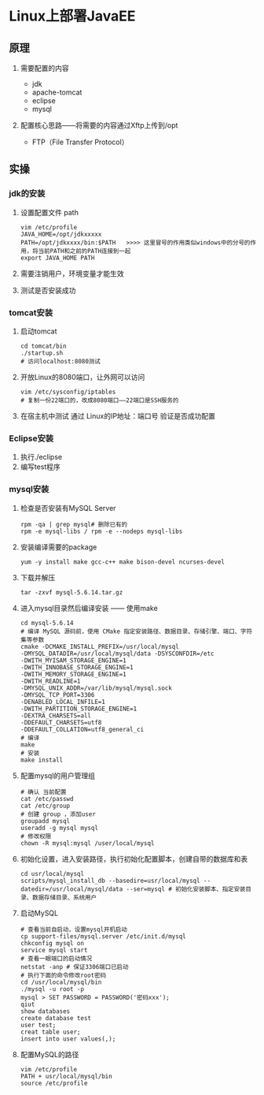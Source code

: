 # Linux上部署JavaEE

## 原理

1. 需要配置的内容
   -  jdk
   -  apache-tomcat
   -  eclipse
   - mysql

2. 配置核心思路——将需要的内容通过Xftp上传到/opt
   - FTP（File Transfer Protocol）


## 实操

### jdk的安装

1. 设置配置文件 path
   ```shell
   vim /etc/profile
   JAVA_HOME=/opt/jdkxxxxx
   PATH=/opt/jdkxxxx/bin:$PATH   >>>> 这里冒号的作用类似windows中的分号的作用，将当前PATH和之前的PATH连接到一起
   export JAVA_HOME PATH
   ```

2. 需要注销用户，环境变量才能生效

3. 测试是否安装成功

### tomcat安装

1. 启动tomcat
   ```shell
   cd tomcat/bin
   ./startup.sh
   # 访问localhost:8080测试
   ```

2. 开放Linux的8080端口，让外网可以访问
   ```shell
   vim /etc/sysconfig/iptables
   # 复制一份22端口的，改成8080端口——22端口是SSH服务的
   ```

3. 在宿主机中测试
   通过 Linux的IP地址：端口号 验证是否成功配置

### Eclipse安装

1. 执行./eclipse
2. 编写test程序

### mysql安装

1. 检查是否安装有MySQL Server
   ```shell
   rpm -qa | grep mysql# 删除已有的
   rpm -e mysql-libs / rpm -e --nodeps mysql-libs
   ```

2. 安装编译需要的package

   ```shell
   yum -y install make gcc-c++ make bison-devel ncurses-devel
   ```

3. 下载并解压
   ```shell
   tar -zxvf mysql-5.6.14.tar.gz
   ```

4. 进入mysql目录然后编译安装 —— 使用make
   ```shell
   cd mysql-5.6.14
   # 编译 MySQL 源码前，使用 CMake 指定安装路径、数据目录、存储引擎、端口、字符集等参数
   cmake -DCMAKE_INSTALL_PREFIX=/usr/local/mysql
   -DMYSQL_DATADIR=/usr/local/mysql/data -DSYSCONFDIR=/etc
   -DWITH_MYISAM_STORAGE_ENGINE=1
   -DWITH_INNOBASE_STORAGE_ENGINE=1
   -DWITH_MEMORY_STORAGE_ENGINE=1
   -DWITH_READLINE=1
   -DMYSQL_UNIX_ADDR=/var/lib/mysql/mysql.sock
   -DMYSQL_TCP_PORT=3306
   -DENABLED_LOCAL_INFILE=1
   -DWITH_PARTITION_STORAGE_ENGINE=1
   -DEXTRA_CHARSETS=all
   -DDEFAULT_CHARSETS=utf8
   -DDEFAULT_COLLATION=utf8_general_ci
   # 编译
   make
   # 安装
   make install
   ```

5. 配置mysql的用户管理组
   ```shell
   # 确认 当前配置
   cat /etc/passwd 
   cat /etc/group
   # 创建 group ，添加user
   groupadd mysql
   useradd -g mysql mysql
   # 修改权限
   chown -R mysql:mysql /user/local/mysql
   ```

6. 初始化设置，进入安装路径，执行初始化配置脚本，创建自带的数据库和表

   ```shell
   cd usr/local/mysql
   scripts/mysql_install_db --basedire=usr/local/mysql --datedir=/usr/local/mysql/data --ser=mysql # 初始化安装脚本、指定安装目录、数据存储目录、系统用户
   ```

7. 启动MySQL

   ```shell
   # 查看当前自启动，设置mysql开机启动
   cp support-files/mysql.server /etc/init.d/mysql
   chkconfig mysql on
   service mysql start
   # 查看一眼端口的启动情况
   netstat -anp # 保证3306端口已启动
   # 执行下面的命令修改root密码
   cd /usr/local/mysql/bin
   ./mysql -u root -p
   mysql > SET PASSWORD = PASSWORD('密码xxx');
   qiut
   show databases
   create database test
   user test;
   creat table user;
   insert into user values(,);
   ```

8. 配置MySQL的路径
   ```shell
   vim /etc/profile
   PATH + usr/local/mysql/bin
   source /etc/profile
   ```

   

   
